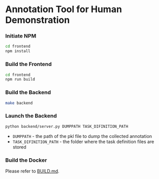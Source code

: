 <!-- vimc: call SyntaxRange#Include('```sh', '```', 'sh', 'NonText'): -->

# Annotation Tool for Human Demonstration

### Initiate NPM

```sh
cd frontend
npm install
```

### Build the Frontend

```sh
cd frontend
npm run build
```

### Build the Backend

```sh
make backend
```

### Launch the Backend

```sh
python backend/server.py DUMPPATH TASK_DIFINITION_PATH
```

* `DUMPPATH` - the path of the pkl file to dump the collected annotation
* `TASK_DIFINITION_PATH` - the folder where the task definition files are stored

### Build the Docker

Please refer to [BUILD.md](build-docker/BUILD-en.md).
